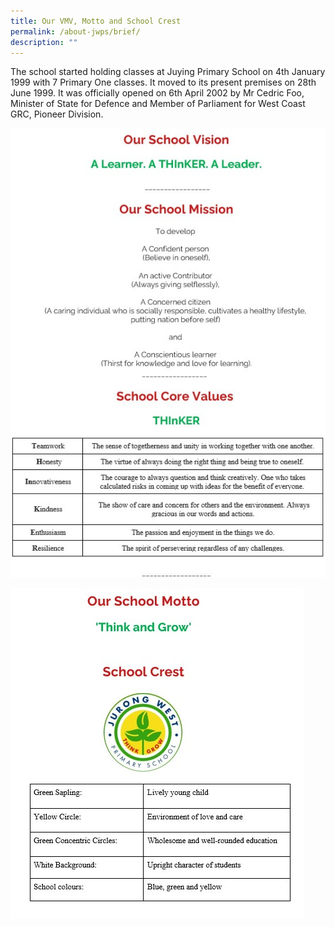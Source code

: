 ```yaml
---
title: Our VMV, Motto and School Crest
permalink: /about-jwps/brief/
description: ""
---
```

The school started holding classes at Juying Primary School on 4th January 1999 with 7 Primary One classes. It moved to its present premises on 28th June 1999. It was officially opened on 6th April 2002 by Mr Cedric Foo, Minister of State for Defence and Member of Parliament for West Coast GRC, Pioneer Division.


![](/images/VMV.jpg)

![](/images/Motto%20and%20crest.jpg)